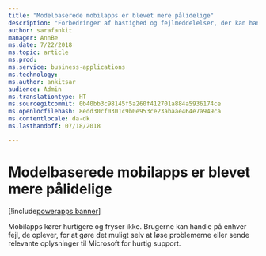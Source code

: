 ```yaml
---
title: "Modelbaserede mobilapps er blevet mere pålidelige"
description: "Forbedringer af hastighed og fejlmeddelelser, der kan handles på, gør mobiloplevelsen bedre"
author: sarafankit
manager: AnnBe
ms.date: 7/22/2018
ms.topic: article
ms.prod: 
ms.service: business-applications
ms.technology: 
ms.author: ankitsar
audience: Admin
ms.translationtype: HT
ms.sourcegitcommit: 0b40bb3c98145f5a260f412701a884a5936174ce
ms.openlocfilehash: 8edd30cf0301c9b0e953ce23abaae464e7a949ca
ms.contentlocale: da-dk
ms.lasthandoff: 07/18/2018

---
```

# <a name="model-driven-mobile-applications-are-more-reliable"></a>Modelbaserede mobilapps er blevet mere pålidelige

[!include[powerapps banner](../includes/powerapps.md)]




Mobilapps kører hurtigere og fryser ikke. Brugerne kan handle på enhver fejl, de oplever, for at gøre det muligt selv at løse problemerne eller sende relevante oplysninger til Microsoft for hurtig support.

